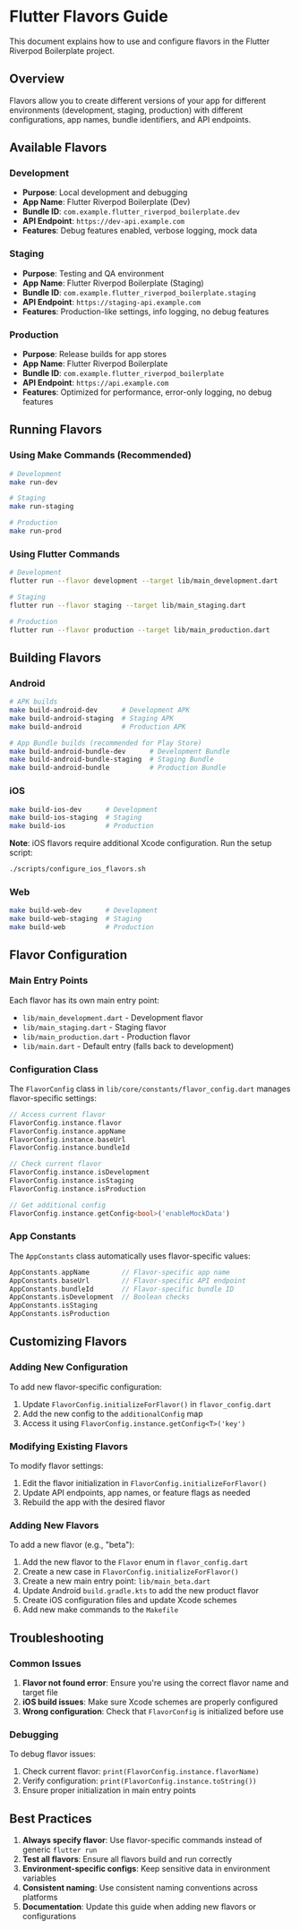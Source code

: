 # Flutter Flavors Guide

This document explains how to use and configure flavors in the Flutter Riverpod Boilerplate project.

## Overview

Flavors allow you to create different versions of your app for different environments (development, staging, production) with different configurations, app names, bundle identifiers, and API endpoints.

## Available Flavors

### Development
- **Purpose**: Local development and debugging
- **App Name**: Flutter Riverpod Boilerplate (Dev)
- **Bundle ID**: `com.example.flutter_riverpod_boilerplate.dev`
- **API Endpoint**: `https://dev-api.example.com`
- **Features**: Debug features enabled, verbose logging, mock data

### Staging
- **Purpose**: Testing and QA environment
- **App Name**: Flutter Riverpod Boilerplate (Staging)
- **Bundle ID**: `com.example.flutter_riverpod_boilerplate.staging`
- **API Endpoint**: `https://staging-api.example.com`
- **Features**: Production-like settings, info logging, no debug features

### Production
- **Purpose**: Release builds for app stores
- **App Name**: Flutter Riverpod Boilerplate
- **Bundle ID**: `com.example.flutter_riverpod_boilerplate`
- **API Endpoint**: `https://api.example.com`
- **Features**: Optimized for performance, error-only logging, no debug features

## Running Flavors

### Using Make Commands (Recommended)

```bash
# Development
make run-dev

# Staging
make run-staging

# Production
make run-prod
```

### Using Flutter Commands

```bash
# Development
flutter run --flavor development --target lib/main_development.dart

# Staging
flutter run --flavor staging --target lib/main_staging.dart

# Production
flutter run --flavor production --target lib/main_production.dart
```

## Building Flavors

### Android

```bash
# APK builds
make build-android-dev      # Development APK
make build-android-staging  # Staging APK
make build-android          # Production APK

# App Bundle builds (recommended for Play Store)
make build-android-bundle-dev      # Development Bundle
make build-android-bundle-staging  # Staging Bundle
make build-android-bundle          # Production Bundle
```

### iOS

```bash
make build-ios-dev      # Development
make build-ios-staging  # Staging
make build-ios          # Production
```

**Note**: iOS flavors require additional Xcode configuration. Run the setup script:
```bash
./scripts/configure_ios_flavors.sh
```

### Web

```bash
make build-web-dev      # Development
make build-web-staging  # Staging
make build-web          # Production
```

## Flavor Configuration

### Main Entry Points

Each flavor has its own main entry point:
- `lib/main_development.dart` - Development flavor
- `lib/main_staging.dart` - Staging flavor
- `lib/main_production.dart` - Production flavor
- `lib/main.dart` - Default entry (falls back to development)

### Configuration Class

The `FlavorConfig` class in `lib/core/constants/flavor_config.dart` manages flavor-specific settings:

```dart
// Access current flavor
FlavorConfig.instance.flavor
FlavorConfig.instance.appName
FlavorConfig.instance.baseUrl
FlavorConfig.instance.bundleId

// Check current flavor
FlavorConfig.instance.isDevelopment
FlavorConfig.instance.isStaging
FlavorConfig.instance.isProduction

// Get additional config
FlavorConfig.instance.getConfig<bool>('enableMockData')
```

### App Constants

The `AppConstants` class automatically uses flavor-specific values:

```dart
AppConstants.appName        // Flavor-specific app name
AppConstants.baseUrl        // Flavor-specific API endpoint
AppConstants.bundleId       // Flavor-specific bundle ID
AppConstants.isDevelopment  // Boolean checks
AppConstants.isStaging
AppConstants.isProduction
```

## Customizing Flavors

### Adding New Configuration

To add new flavor-specific configuration:

1. Update `FlavorConfig.initializeForFlavor()` in `flavor_config.dart`
2. Add the new config to the `additionalConfig` map
3. Access it using `FlavorConfig.instance.getConfig<T>('key')`

### Modifying Existing Flavors

To modify flavor settings:

1. Edit the flavor initialization in `FlavorConfig.initializeForFlavor()`
2. Update API endpoints, app names, or feature flags as needed
3. Rebuild the app with the desired flavor

### Adding New Flavors

To add a new flavor (e.g., "beta"):

1. Add the new flavor to the `Flavor` enum in `flavor_config.dart`
2. Create a new case in `FlavorConfig.initializeForFlavor()`
3. Create a new main entry point: `lib/main_beta.dart`
4. Update Android `build.gradle.kts` to add the new product flavor
5. Create iOS configuration files and update Xcode schemes
6. Add new make commands to the `Makefile`

## Troubleshooting

### Common Issues

1. **Flavor not found error**: Ensure you're using the correct flavor name and target file
2. **iOS build issues**: Make sure Xcode schemes are properly configured
3. **Wrong configuration**: Check that `FlavorConfig` is initialized before use

### Debugging

To debug flavor issues:

1. Check current flavor: `print(FlavorConfig.instance.flavorName)`
2. Verify configuration: `print(FlavorConfig.instance.toString())`
3. Ensure proper initialization in main entry points

## Best Practices

1. **Always specify flavor**: Use flavor-specific commands instead of generic `flutter run`
2. **Test all flavors**: Ensure all flavors build and run correctly
3. **Environment-specific configs**: Keep sensitive data in environment variables
4. **Consistent naming**: Use consistent naming conventions across platforms
5. **Documentation**: Update this guide when adding new flavors or configurations
